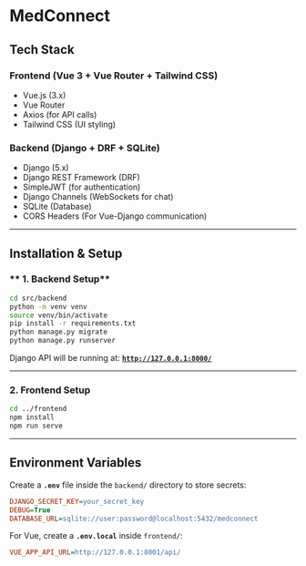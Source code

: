 # **MedConnect**

## **Tech Stack**

### **Frontend (Vue 3 + Vue Router + Tailwind CSS)**
- Vue.js (3.x)  
- Vue Router  
- Axios (for API calls)  
- Tailwind CSS (UI styling)  

### **Backend (Django + DRF + SQLite)**
- Django (5.x)  
- Django REST Framework (DRF)  
- SimpleJWT (for authentication)  
- Django Channels (WebSockets for chat)  
- SQLite (Database)  
- CORS Headers (For Vue-Django communication)  

---

## **Installation & Setup**

### ** 1. Backend Setup**
```sh
cd src/backend
python -m venv venv
source venv/bin/activate
pip install -r requirements.txt
python manage.py migrate
python manage.py runserver
```
Django API will be running at: **[`http://127.0.0.1:8000/`](http://127.0.0.1:8000/)**

---

### **2️. Frontend Setup**
```sh
cd ../frontend
npm install
npm run serve
```

---

## **Environment Variables**
Create a **`.env`** file inside the `backend/` directory to store secrets:

```ini
DJANGO_SECRET_KEY=your_secret_key
DEBUG=True
DATABASE_URL=sqlite://user:password@localhost:5432/medconnect
```

For Vue, create a **`.env.local`** inside `frontend/`:

```ini
VUE_APP_API_URL=http://127.0.0.1:8001/api/
```


